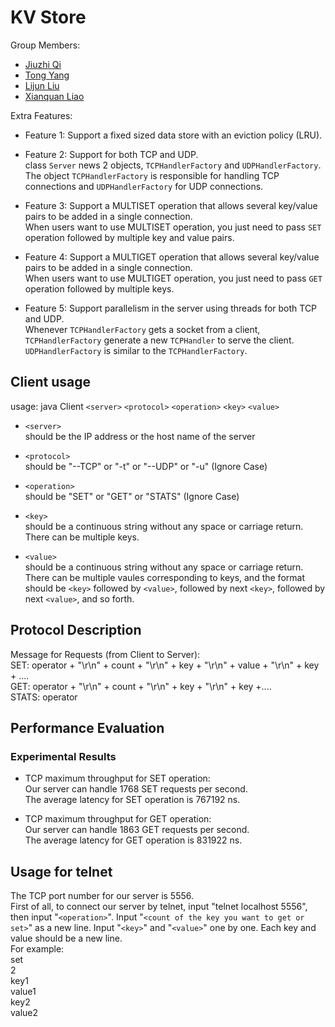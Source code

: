 # KV Store

Group Members:  
 - [Jiuzhi Qi](mailto:qijiuzhi@gwu.edu)  
 - [Tong Yang](mailto:yangtong@gwu.edu)
 - [Lijun Liu](mailto:lijun@gwu.edu)
 - [Xianquan Liao](mailto:xianquanliao@gwu.edu)

Extra Features:
 - Feature 1: Support a fixed sized data store with an eviction policy (LRU).  
 - Feature 2: Support for both TCP and UDP.  
 class `Server` news 2 objects, `TCPHandlerFactory` and `UDPHandlerFactory`. The object `TCPHandlerFactory` is responsible for handling TCP connections and `UDPHandlerFactory` for UDP connections.  
   
 - Feature 3: Support a MULTISET operation that allows several key/value pairs to be added in a single connection.  
 When users want to use MULTISET operation, you just need to pass `SET` operation followed by multiple key and value pairs.  
 
 - Feature 4: Support a MULTIGET operation that allows several key/value pairs to be added in a single connection.  
 When users want to use MULTIGET operation, you just need to pass `GET` operation followed by multiple keys.  
   
 - Feature 5: Support parallelism in the server using threads for both TCP and UDP.  
 Whenever `TCPHandlerFactory` gets a socket from a client, `TCPHandlerFactory` generate a new `TCPHandler` to serve the client. `UDPHandlerFactory` is similar to the `TCPHandlerFactory`.  
   
 ## Client usage  
 usage: java Client `<server>` `<protocol>` `<operation>` `<key>` `<value>`  

 - `<server>`  
 should be the IP address or the host name of the server  

 - `<protocol>`  
 should be "--TCP" or "-t" or "--UDP" or "-u"  (Ignore Case)

 - `<operation>`  
 should be "SET" or "GET" or "STATS"  (Ignore Case)

 - `<key>`  
 should be a continuous string without any space or carriage return. There can be multiple keys.  

 - `<value>`  
 should be a continuous string without any space or carriage return. There can be multiple vaules corresponding to keys, and the format should be `<key>` followed by `<value>`, followed by next `<key>`, followed by next `<value>`, and so forth.  

 ## Protocol Description
  Message for Requests (from Client to Server):  
    SET: operator + "\r\n" + count + "\r\n" + key + "\r\n" + value + "\r\n" + key + ....  
    GET: operator + "\r\n" + count + "\r\n" + key + "\r\n" + key +....  
    STATS: operator  
    
 ## Performance Evaluation  
 ### Experimental Results
 - TCP maximum throughput for SET operation:  
    Our server can handle 1768 SET requests per second.  
  The average latency for SET operation is 767192 ns. 
    
      
 - TCP maximum throughput for GET operation:  
    Our server can handle 1863 GET requests per second.  
 The average latency for GET operation is 831922 ns.  
    
## Usage for telnet
The TCP port number for our server is 5556.  
First of all, to connect our server by telnet, input "telnet localhost 5556", then input "`<operation>`". Input "`<count of the key you want to get or set>`" as a new line. Input "`<key>`" and "`<value>`" one by one. Each key and value should be a new line.  
For example:  
set  
2  
key1  
value1  
key2  
value2  
   
